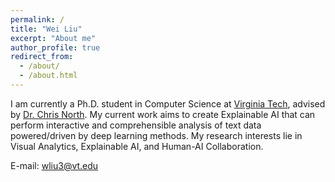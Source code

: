 ```yaml
---
permalink: /
title: "Wei Liu"
excerpt: "About me"
author_profile: true
redirect_from: 
  - /about/
  - /about.html
---
```

I am currently a Ph.D. student in Computer Science at [Virginia Tech](https://www.vt.edu/), advised by [Dr. Chris North](https://people.cs.vt.edu/north/). My current work aims to create Explainable AI that can perform interactive and comprehensible analysis of text data powered/driven by deep learning methods. My research interests lie in Visual Analytics, Explainable AI, and Human-AI Collaboration.

E-mail: wliu3@vt.edu




